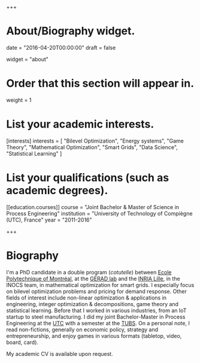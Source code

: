 +++
# About/Biography widget.

date = "2016-04-20T00:00:00"
draft = false

widget = "about"

# Order that this section will appear in.
weight = 1

# List your academic interests.
[interests]
  interests = [
    "Bilevel Optimization",
    "Energy systems",
    "Game Theory",
    "Mathematical Optimization",
    "Smart Grids",
    "Data Science",
    "Statistical Learning"
  ]

# List your qualifications (such as academic degrees).
[[education.courses]]
  course = "Joint Bachelor & Master of Science in Process Engineering"
  institution = "University of Technology of Compiègne (UTC), France"
  year = "2011-2016"

+++

# Biography

I'm a PhD candidate in a double program (*cotutelle*) between
[Ecole Polytechnique of Montréal](https://www.polymtl.ca),
at the [GERAD lab](https://www.gerad.ca/en/) and the
[INRIA Lille](https://team.inria.fr/inocs), in the INOCS team, in mathematical
optimization for smart grids. I especially focus on
bilevel optimization problems and pricing for demand response.
Other fields of interest include non-linear optimization & applications
in engineering, integer optimization & decompositions, game theory and statistical learning.
Before that I worked in various industries, from an IoT startup to steel
manufacturing. I did my joint Bachelor-Master in Process Engineering at
the [UTC](https://www.utc.fr) with a semester at
the [TUBS](https://www.tu-braunschweig.de/?lang=en).
On a personal note, I read non-fictions, generally on economic policy, strategy
and entrepreneurship, and enjoy games in various formats (tabletop, video, board, card).  

My academic CV is available upon request.
